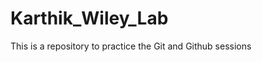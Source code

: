 # Karthik_Wiley_Lab

This is a repository to practice the Git and Github sessions

#####

#####

#####

